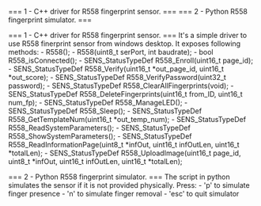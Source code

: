 === 1 - C++ driver for R558 fingerprint sensor. ===
=== 2 - Python R558 fingerprint simulator. ===

=== 1 - C++ driver for R558 fingerprint sensor. ===
It's a simple driver to use R558 finerprint sensor from windows desktop.
It exposes following methods:
    - R558();
    - R558(uint8_t serPort, int baudrate);
    - bool R558_isConnected();
    - SENS_StatusTypeDef R558_Enroll(uint16_t page_id);
    - SENS_StatusTypeDef R558_Verify(uint16_t *out_page_id, uint16_t *out_score);
    - SENS_StatusTypeDef R558_VerifyPassword(uint32_t password);
    - SENS_StatusTypeDef R558_ClearAllFingerprints(void);
    - SENS_StatusTypeDef R558_DeleteFingerprints(uint16_t from_ID, uint16_t num_fp);
    - SENS_StatusTypeDef R558_ManageLED();
    - SENS_StatusTypeDef R558_Sleep();
    - SENS_StatusTypeDef R558_GetTemplateNum(uint16_t *out_temp_num);
    - SENS_StatusTypeDef R558_ReadSystemParameters();
    - SENS_StatusTypeDef R558_ShowSystemParameters();
    - SENS_StatusTypeDef R558_ReadInformationPage(uint8_t *infOut, uint16_t infOutLen, uint16_t *totalLen);
    - SENS_StatusTypeDef R558_UploadImage(uint16_t page_id, uint8_t *infOut, uint16_t infOutLen, uint16_t *totalLen);

=== 2 - Python R558 fingerprint simulator. ===
The script in python simulates the sensor if it is not provided physically.
Press:
    - 'p' to simulate finger presence
    - 'n' to simulate finger removal
    - 'esc' to quit simulator
